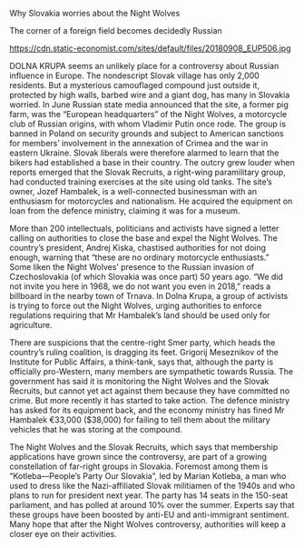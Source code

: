 Why Slovakia worries about the Night Wolves

The corner of a foreign field becomes decidedly Russian

https://cdn.static-economist.com/sites/default/files/20180908_EUP506.jpg

DOLNA KRUPA seems an unlikely place for a controversy about Russian influence in Europe. The nondescript Slovak village has only 2,000 residents. But a mysterious camouflaged compound just outside it, protected by high walls, barbed wire and a giant dog, has many in Slovakia worried. In June Russian state media announced that the site, a former pig farm, was the “European headquarters” of the Night Wolves, a motorcycle club of Russian origins, with whom Vladimir Putin once rode. The group is banned in Poland on security grounds and subject to American sanctions for members’ involvement in the annexation of Crimea and the war in eastern Ukraine. Slovak liberals were therefore alarmed to learn that the bikers had established a base in their country. The outcry grew louder when reports emerged that the Slovak Recruits, a right-wing paramilitary group, had conducted training exercises at the site using old tanks. The site’s owner, Jozef Hambalek, is a well-connected businessman with an enthusiasm for motorcycles and nationalism. He acquired the equipment on loan from the defence ministry, claiming it was for a museum. 

More than 200 intellectuals, politicians and activists have signed a letter calling on authorities to close the base and expel the Night Wolves. The country’s president, Andrej Kiska, chastised authorities for not doing enough, warning that “these are no ordinary motorcycle enthusiasts.” Some liken the Night Wolves’ presence to the Russian invasion of Czechoslovakia (of which Slovakia was once part) 50 years ago. “We did not invite you here in 1968, we do not want you even in 2018,” reads a billboard in the nearby town of Trnava. In Dolna Krupa, a group of activists is trying to force out the Night Wolves, urging authorities to enforce regulations requiring that Mr Hambalek’s land should be used only for agriculture. 

There are suspicions that the centre-right Smer party, which heads the country’s ruling coalition, is dragging its feet. Grigorij Meseznikov of the Institute for Public Affairs, a think-tank, says that, although the party is officially pro-Western, many members are sympathetic towards Russia. The government has said it is monitoring the Night Wolves and the Slovak Recruits, but cannot yet act against them because they have committed no crime. But more recently it has started to take action. The defence ministry has asked for its equipment back, and the economy ministry has fined Mr Hambalek €33,000 ($38,000) for failing to tell them about the military vehicles that he was storing at the compound. 

The Night Wolves and the Slovak Recruits, which says that membership applications have grown since the controversy, are part of a growing constellation of far-right groups in Slovakia. Foremost among them is “Kotleba—People’s Party Our Slovakia”, led by Marian Kotleba, a man who used to dress like the Nazi-affiliated Slovak militiamen of the 1940s and who plans to run for president next year. The party has 14 seats in the 150-seat parliament, and has polled at around 10% over the summer. Experts say that these groups have been boosted by anti-EU and anti-immigrant sentiment. Many hope that after the Night Wolves controversy, authorities will keep a closer eye on their activities.